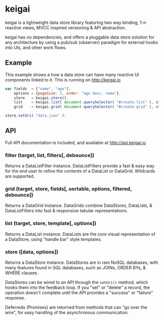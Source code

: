 # keigai

keigai is a lightweight data store library featuring two way binding, 1-n reactive views, MVCC inspired versioning & API abstraction.

keigai has no dependencies, and offers a pluggable data store solution for any architecture by using a pub/sub (observer) paradigm for external hooks into UIs, and other work flows.

## Example
This example shows a how a data store can have many reactive UI components linked to it. This is running on http://keigai.io

```javascript
var fields  = ["name", "age"],
    options = {pageSize: 5, order: "age desc, name"},
    store   = keigai.store(),
    list    = keigai.list( document.querySelector( "#create-list" ), store, "{{name}}", {order: "name"} ),
    grid    = keigai.grid( document.querySelector( "#create-grid" ), store, fields, fields, options, true);

store.setUri( "data.json" );
```

## API

Full API documentation is included, and available at http://api.keigai.io

### filter (target, list, filters[, debounce])
Returns a DataListFilter instance. DataListFilters provide a fast & easy way for the end user to refine the contents of a DataList or DataGrid. Wildcards are supported.

### grid (target, store, fields[, sortable, options, filtered, debounce])
Returns a DataGrid instance. DataGrids combine DataStores, DataLists, & DataListFilters into fast & responsive tabular representations.

### list (target, store, template[, options])
Returns a DataList instance. DataLists are the core visual representation of a DataStore, using "handle bar" style templates.

### store ([data, options])
Returns a DataStore instance. DataStores are in ram NoSQL databases, with many features found in SQL databases, such as JOINs, ORDER BYs, & WHERE clauses.

DataStores can be wired to an API through the `setUri()` method, which hooks them into the feedback loop. If you "set" or "delete" a record, the operation doesn't complete until the API provides a "success" or "failure" response.

Deferreds (Promises) are returned from methods that can "go over the wire", for easy handling of the asynchronous communication.
